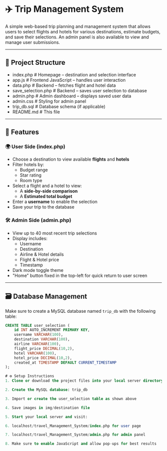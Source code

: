 # ✈️ Trip Management System

A simple web-based trip planning and management system that allows users to select flights and hotels for various destinations, estimate budgets, and save their selections. An admin panel is also available to view and manage user submissions.

---

## 📁 Project Structure
* index.php # Homepage – destination and selection interface
* app.js # Frontend JavaScript – handles user interaction 
* data.php # Backend – fetches flight and hotel data
* save_selection.php # Backend – saves user selection to database
* admin.php # Admin dashboard – displays saved user data
* admin.css # Styling for admin panel
* trip_db.sql # Database schema (if applicable)
* README.md # This file


---

## 🚀 Features

### 🌍 User Side (index.php)
- Choose a destination to view available **flights** and **hotels**
- Filter hotels by:
  - Budget range
  - Star rating
  - Room type
- Select a flight and a hotel to view:
  - A **side-by-side comparison**
  - A **Estimated total budget**
- Enter a **username** to enable the selection
- Save your trip to the database

### 🛠 Admin Side (admin.php)
- View up to 40 most recent trip selections
- Display includes:
  - Username
  - Destination
  - Airline & Hotel details
  - Flight & Hotel price
  - Timestamp
- Dark mode toggle theme
- "Home" button fixed in the top-left for quick return to user screen

---

## 🗃 Database Management

Make sure to create a MySQL database named `trip_db` with the following table:

```sql
CREATE TABLE user_selection (
    id INT AUTO_INCREMENT PRIMARY KEY,
    username VARCHAR(100),
    destination VARCHAR(100),
    airline VARCHAR(100),
    flight_price DECIMAL(10,2),
    hotel VARCHAR(100),
    hotel_price DECIMAL(10,2),
    created_at TIMESTAMP DEFAULT CURRENT_TIMESTAMP
);

# ⚙️ Setup Instructions
1. Clone or download the project files into your local server directory (e.g., htdocs/ for XAMPP)

2. Create the MySQL database: trip_db 

3. Import or create the user_selection table as shown above

4. Save images in img/destination file

5. Start your local server and visit:

6. localhost/travel_Management_System/index.php for user page

7. localhost/travel_Management_System/admin.php for admin panel

8. Make sure to enable JavaScript and allow pop-ups for best results

